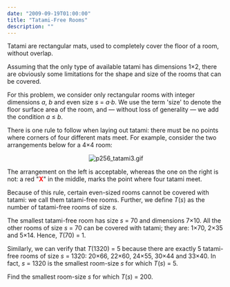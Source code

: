 ```yaml
---
date: "2009-09-19T01:00:00"
title: "Tatami-Free Rooms"
description: ""
---
```


<span style="font-size:10pt;">
</span><p>Tatami are rectangular mats, used to completely cover the floor of a room, without overlap.</p>
<p>Assuming that the only type of available tatami has dimensions 1×2, there are obviously some limitations for the shape and size of the rooms that can be covered.</p>
<p>For this problem, we consider only rectangular rooms with integer dimensions <var>a</var>, <var>b</var> and even size <var>s</var> = <var>a</var>·<var>b</var>.
We use the term 'size' to denote the floor surface area of the room, and — without loss of generality — we add the condition <var>a</var> ≤ <var>b</var>.</p>
<p>There is one rule to follow when laying out tatami: there must be no points where corners of four different mats meet.
For example, consider the two arrangements below for a 4×4 room:</p>
<div align="center">
<img alt="p256_tatami3.gif" src="/images/p256_tatami3.gif"/></div>
<p>The arrangement on the left is acceptable, whereas the one on the right is not: a red "<span style="color:#FF0000;"><b>X</b></span>" in the middle, marks the point where four tatami meet.</p>
<p>Because of this rule, certain even-sized rooms cannot be covered with tatami: we call them tatami-free rooms.
Further, we define <var>T</var>(<var>s</var>) as the number of tatami-free rooms of size <var>s</var>.</p>
<p>The smallest tatami-free room has size <var>s</var> = 70 and dimensions 7×10.
All the other rooms of size <var>s</var> = 70 can be covered with tatami; they are: 1×70, 2×35 and 5×14.
Hence, <var>T</var>(70) = 1.</p>
<p>Similarly, we can verify that <var>T</var>(1320) = 5 because there are exactly 5 tatami-free rooms of size <var>s</var> = 1320:
20×66, 22×60, 24×55, 30×44 and 33×40.
In fact, <var>s</var> = 1320 is the smallest room-size <var>s</var> for which <var>T</var>(<var>s</var>) = 5.</p>
<p>Find the smallest room-size <var>s</var> for which <var>T</var>(<var>s</var>) = 200.</p>

